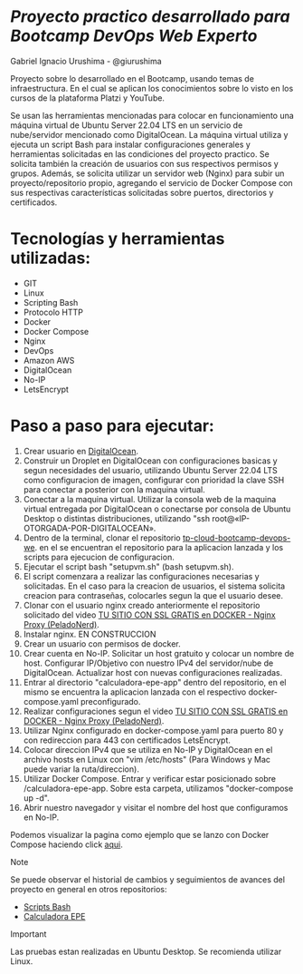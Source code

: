 <h1><em>Proyecto practico desarrollado para Bootcamp DevOps Web Experto </em></h1>

Gabriel Ignacio Urushima - @giurushima

Proyecto sobre lo desarrollado en el Bootcamp, usando temas de infraestructura. En el cual se aplican los conocimientos sobre lo visto en los cursos de la plataforma Platzi y YouTube.

Se usan las herramientas mencionadas para colocar en funcionamiento una máquina virtual de Ubuntu Server 22.04 LTS en un servicio de nube/servidor mencionado como DigitalOcean. La máquina virtual utiliza y ejecuta un script Bash para instalar configuraciones generales y herramientas solicitadas en las condiciones del proyecto practico. Se solicita también la creación de usuarios con sus respectivos permisos y grupos. Además, se solicita utilizar un servidor web (Nginx) para subir un proyecto/repositorio propio, agregando el servicio de Docker Compose con sus respectivas características solicitadas sobre puertos, directorios y certificados.

# Tecnologías y herramientas utilizadas:
- GIT
- Linux
- Scripting Bash
- Protocolo HTTP
- Docker
- Docker Compose
- Nginx
- DevOps
- Amazon AWS
- DigitalOcean
- No-IP
- LetsEncrypt

# Paso a paso para ejecutar:
1. Crear usuario en [DigitalOcean](https://www.digitalocean.com/).
2. Construir un Droplet en DigitalOcean con configuraciones basicas y segun necesidades del usuario, utilizando Ubuntu Server 22.04 LTS como configuracion de imagen, configurar con prioridad la clave SSH para conectar a posterior con la maquina virtual.
3. Conectar a la maquina virtual. Utilizar la consola web de la maquina virtual entregada por DigitalOcean o conectarse por consola de Ubuntu Desktop o distintas distribuciones, utilizando "ssh root@«IP-OTORGADA-POR-DIGITALOCEAN».
4. Dentro de la terminal, clonar el repositorio [tp-cloud-bootcamp-devops-we](https://github.com/giurushima/tpcloud-bootcamp-devops-we). en el se encuentran el repositorio para la aplicacion lanzada y los scripts para ejecucion de configuracion.
5. Ejecutar el script bash "setupvm.sh" (bash setupvm.sh).
6. El script comenzara a realizar las configuraciones necesarias y solicitadas. En el caso para la creacion de usuarios, el sistema solicita creacion para contraseñas, colocarles segun la que el usuario desee.
7. Clonar con el usuario nginx creado anteriormente el repositorio solicitado del video [TU SITIO CON SSL GRATIS en DOCKER - Nginx Proxy (PeladoNerd)](https://www.youtube.com/watch?v=S2YFqf4L7l8&t=160s).
8. Instalar nginx. EN CONSTRUCCION
9. Crear un usuario con permisos de docker.
10. Crear cuenta en No-IP. Solicitar un host gratuito y colocar un nombre de host. Configurar IP/Objetivo con nuestro IPv4 del servidor/nube de DigitalOcean. Actualizar host con nuevas configuraciones realizadas.
11. Entrar al directorio "calculadora-epe-app" dentro del repositorio, en el mismo se encuentra la aplicacion lanzada con el respectivo docker-compose.yaml preconfigurado.
12. Realizar configuraciones segun el video [TU SITIO CON SSL GRATIS en DOCKER - Nginx Proxy (PeladoNerd)](https://www.youtube.com/watch?v=S2YFqf4L7l8&t=160s).
13. Utilizar Nginx configurado en docker-compose.yaml para puerto 80 y con redireccion para 443 con certificados LetsEncrypt.
14. Colocar direccion IPv4 que se utiliza en No-IP y DigitalOcean en el archivo hosts en Linux con "vim /etc/hosts" (Para Windows y Mac puede variar la ruta/direccion).
15. Utilizar Docker Compose. Entrar y verificar estar posicionado sobre /calculadora-epe-app. Sobre esta carpeta, utilizamos "docker-compose up -d".
16. Abrir nuestro navegador y visitar el nombre del host que configuramos en No-IP.

Podemos visualizar la pagina como ejemplo que se lanzo con Docker Compose haciendo click [aqui](https://epecalctest.ddns.net/).

> [!NOTE]
> Se puede observar el historial de cambios y seguimientos de avances del proyecto en general en otros repositorios:
> - [Scripts Bash](https://github.com/giurushima/scripts-bash-vm)
> - [Calculadora EPE](https://github.com/giurushima/calculadora-epeV3)

> [!IMPORTANT]
> Las pruebas estan realizadas en Ubuntu Desktop. Se recomienda utilizar Linux.
